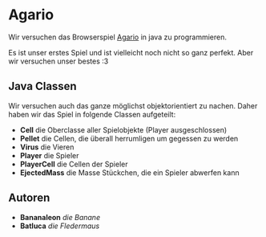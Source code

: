 # Agario
Wir versuchen das Browserspiel [Agario](https://Agar.io) in java zu programmieren.

Es ist unser erstes Spiel und ist vielleicht noch nicht so ganz perfekt.
Aber wir versuchen unser bestes :3

## Java Classen
Wir versuchen auch das ganze möglichst objektorientiert zu nachen.
Daher haben wir das Spiel in folgende Classen aufgeteilt:

* **Cell** die Oberclasse aller Spielobjekte (Player ausgeschlossen)
* **Pellet** die Cellen, die überall herrumligen um gegessen zu werden
* **Virus** die Vieren
* **Player** die Spieler
* **PlayerCell** die Cellen der Spieler
* **EjectedMass** die Masse Stückchen, die ein Spieler abwerfen kann

## Autoren
* **Bananaleon** *die Banane*
* **Batluca** *die Fledermaus*
